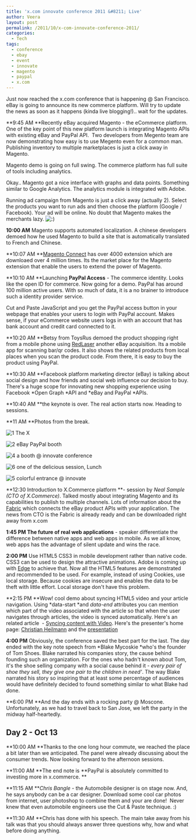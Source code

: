 ```yaml
---
title: 'x.com innovate conference 2011 &#8211; Live'
author: Veera
layout: post
permalink: /2011/10/x-com-innovate-conference-2011/
categories:
  - Tech
tags:
  - conference
  - ebay
  - event
  - innovate
  - magento
  - paypal
  - x.com
---
```


Just now reached the x.com conference that is happening @ San Francisco. eBay is going to announce its new commerce platform. Will try to update the news as soon as it happens (kinda live blogging!).. wait for the updates.

**9:45 AM **Recently eBay acquired Magento - the eCommerce platform. One of the key point of this new platform launch is integrating Magento APIs with existing eBay and PayPal API.  Two developers from Megento team are now demonstrating how easy is to use Megento even for a common man. Publishing inventory to multiple marketplaces is just a click away in Magento.

Magento demo is going on full swing. The commerce platform has full suite of tools including analytics.

Okay.. Magento got a nice interface with graphs and data points. Something similar to Google Analytics. The analytics module is integrated with Adobe.

Running ad campaign from Magento is just a click away (actually 2). Select the products you want to run ads and then choose the platform (Google / Facebook). Your ad will be online. No doubt that Magento makes the merchants lazy. ![:)][1] 

 [1]: http://veerasundar.com/blog/wp-includes/images/smilies/icon_smile.gif

**10:00 AM** Magento supports automated localization. A chinese developers demoed how he used Magento to build a site that is automatically translated to French and Chinese.

**10:07 AM **[Magento Connect][2] has over 4000 extension which are downloaed over 4 million times. Its the market place for the Magento extension that enable the users to extend the power of Magento.

 [2]: http://www.magentocommerce.com/magento-connect "Magento Connect"

**10:10 AM **Launching **PayPal Access** - The commerce identity. Looks like the open ID for commerce. Now going for a demo. PayPal has around 100 million active users. With so much of data, it is a no brainer to introduce such a identity provider service.

Cut and Paste JavaScript and you get the PayPal access button in your webpage that enables your users to login with PayPal account. Makes sense, if your eCommerce website users logs in with an account that has bank account and credit card connected to it.

**10:20 AM **Betsy from ToysRus demoed the product shopping right from a mobile phone using [RedLaser][3] another eBay acquisition. Its a mobile app for scanning bar/qr codes. It also shows the related products from local places when you scan the product code. From there, it is easy to buy the product using PayPal.

 [3]: http://redlaser.com/

**10:30 AM **Facebook platform marketing director (eBay) is talking about social design and how friends and social web influence our decision to buy. There's a huge scope for innovating new shopping experience using Facebook *Open Graph *API and *eBay and PayPal *APIs.

**10:40 AM **the keynote is over. The real action starts now. Heading to sessions.

**11 AM **Photos from the break.

![][4]
The X

![][5]
eBay PayPal booth

![][6]
a booth @ innovate conference

![][7]
one of the delicious session, Lunch

![][8]
colorful entrance @ innovate

**12:30 Introduction to X.Commerce platform **- session by *Neal Sample (CTO of X.Commerce)*. Talked mostly about integrating Magento and its capabilities to publish to multiple channels. Lots of information about the [Fabric][9] which connects the eBay product APIs with your application. The news from CTO is the Fabric is already ready and can be downloaded right away from x.com

 [4]: http://veerasundar.com/img/2011/10/1.jpg "1"
 [5]: http://veerasundar.com/img/2011/10/2.jpg "2"
 [6]: http://veerasundar.com/img/2011/10/4.jpg "4"
 [7]: http://veerasundar.com/img/2011/10/6.jpg "6"
 [8]: http://veerasundar.com/img/2011/10/5.jpg "5"
 [9]: https://www.x.com/developers/x.commerce/products/x.commerce-developer-package-overview "X.Com Fabric"

**1:45 PM The future of real web applications** - speaker differentiate the difference between native apps and web apps in mobile. As we all know, web apps has the advantage of silent update and wins the race.

**2:00 PM** Use HTML5 CSS3 in mobile development rather than native code. CSS3 can be used to design the attractive animations. Adobe is coming up with [Edge][10] to achieve that. Now all the HTML5 features are demonstrated and recommended to be used. For example, instead of using Cookies, use local storage. Because cookies are insecure and enables the data to be theft with little effort. Local storage don't have this problem.

 [10]: http://labs.adobe.com/technologies/edge/

**2:15 PM **Wow! cool demo about syncing HTML5 video and your article navigation. Using *data-start *and *data-end* attributes you can mention which part of the video associated with the article so that when the user navigates through articles, the video is synced automatically. Here's an related article  - [Syncing content with Video][11]. Here's the presenter's home page: [Christian Heilmann][12] and the [presentation][13]

 [11]: http://coding.smashingmagazine.com/2011/03/11/syncing-content-with-html5-video/
 [12]: http://www.wait-till-i.com/
 [13]: http://icant.co.uk/talks/xinnovate/

**4:00 PM** Obviously, the conference saved the best part for the last. The day ended with the key note speech from *Blake Mycoskie *who's the founder of Tom Shoes. Blake narrated his companies story, the cause behind founding such an organization. For the ones who hadn't known about Tom, it's the shoe selling company with a social cause behind it - *every pair of shoe they sell, they give one pair to the children in need'*. The way Blake narrated his story so inspiring that at least some percentage of audiences would have definitely decided to found something similar to what Blake had done.

**6:00 PM **And the day ends with a rocking party @ Moscone. Unfortunately, as we had to travel back to San Jose, we left the party in the midway half-heartedly.

## Day 2 - Oct 13

**10:00 AM **Thanks to the one long hour commute, we reached the place a bit later than we anticipated. The panel were already discussing about the consumer trends. Now looking forward to the afternoon sessions.

**11:00 AM **The end note is **PayPal is absolutely committed to investing more in x.commerce. **

**11:15 AM ***Chris Bangle* - the Automobile designer is on stage now. And, he says anybody can be a car designer. Download some cool car photos from internet, user photoshop to combine them and your are done!  Never knew that even automobile engineers use the Cut & Paste technique. :)

**11:30 AM **Chris has done with his speech. The main take away from his talk was that you should always answer three questions why, how and what before doing anything.